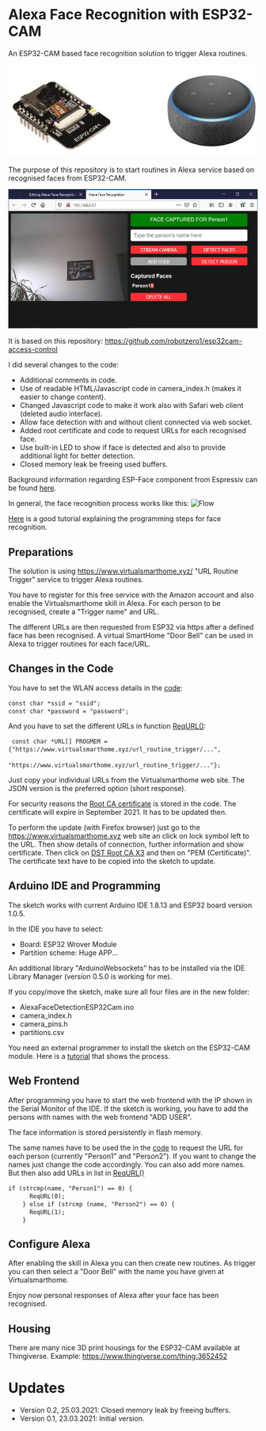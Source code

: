 # Alexa Face Recognition with ESP32-CAM
An ESP32-CAM based face recognition solution to trigger Alexa routines.

![ESP32-CAM](https://github.com/AK-Homberger/Alexa-Face-Recognition-with-ESP32CAM/blob/main/ESP32-CAM.png)

The purpose of this repository is to start routines in Alexa service based on recognised faces from ESP32-CAM.

![Web](https://github.com/AK-Homberger/Alexa-Face-Recognition-with-ESP32CAM/blob/main/Alexa%20Face%20Recognition.png)

It is based on this repository: https://github.com/robotzero1/esp32cam-access-control

I did several changes to the code:
- Additional comments in code.
- Use of readable HTML/Javascript code in camera_index.h (makes it easier to change content).
- Changed Javascript code to make it work also with Safari web client (deleted audio interface).
- Allow face detection with and without client connected via web socket.
- Added root certificate and code to request URLs for each recognised face.
- Use built-in LED to show if face is detected and also to provide additional light for better detection.
- Closed memory leak be freeing used buffers.

Background information regarding ESP-Face component from Espressiv can be found [here](https://github.com/espressif/esp-face/).

In general, the face recognition process works like this:
![Flow](https://github.com/espressif/esp-face/blob/master/img/face-recognition-system.png)

[Here](https://techtutorialsx.com/2020/06/13/esp32-camera-face-detection/) is a good tutorial explaining the programming steps for face recognition.

## Preparations
The solution is using https://www.virtualsmarthome.xyz/ "URL Routine Trigger" service to trigger Alexa routines.

You have to register for this free service with the Amazon account and also enable the Virtualsmarthome skill in Alexa.
For each person to be recognised, create a "Trigger name" and URL.

The different URLs are then requested from ESP32 via https after a defined face has been recognised.
A virtual SmartHome "Door Bell" can be used in Alexa to trigger routines for each face/URL.

## Changes in the Code
You have to set the WLAN access details in the [code](https://github.com/AK-Homberger/Alexa-Face-Recognition-with-ESP32CAM/blob/c5a8b9b324a6b344a93b4377ca2596c9396af2d7/AlexaFaceDetectionESP32Cam/AlexaFaceDetectionESP32Cam.ino#L35):
```
const char *ssid = "ssid";
const char *password = "password";
```

And you have to set the different URLs in function [ReqURL()](https://github.com/AK-Homberger/Alexa-Face-Recognition-with-ESP32CAM/blob/c5a8b9b324a6b344a93b4377ca2596c9396af2d7/AlexaFaceDetectionESP32Cam/AlexaFaceDetectionESP32Cam.ino#L39):
```
 const char *URL[] PROGMEM = {"https://www.virtualsmarthome.xyz/url_routine_trigger/...",
                              "https://www.virtualsmarthome.xyz/url_routine_trigger/..."}; 
```
Just copy your individual URLs from the Virtualsmarthome web site. The JSON version is the preferred option (short response).

For security reasons the [Root CA certificate](https://github.com/AK-Homberger/Alexa-Face-Recognition-with-ESP32CAM/blob/c5a8b9b324a6b344a93b4377ca2596c9396af2d7/AlexaFaceDetectionESP32Cam/AlexaFaceDetectionESP32Cam.ino#L43) is stored in the code. The certificate will expire in September 2021. It has to be updated then.

To perform the update (with Firefox browser) just go to the https://www.virtualsmarthome.xyz web site an click on lock symbol left to the URL. Then show details of connection, further information and show certificate. Then click on [DST Root CA X3](https://github.com/AK-Homberger/Alexa-Face-Recognition-with-ESP32CAM/blob/main/Root-Certificate.png) and then on "PEM (Certificate)". The certificate text have to be copied into the sketch to update.

## Arduino IDE and Programming
The sketch works with current Arduino IDE 1.8.13 and ESP32 board version 1.0.5.

In the IDE you have to select:
- Board: ESP32 Wrover Module
- Partition scheme: Huge APP...

An additional library "ArduinoWebsockets" has to be installed via the IDE Library Manager (version 0.5.0 is working for me).

If you copy/move the sketch, make sure all four files are in the new folder:
- AlexaFaceDetectionESP32Cam.ino 
- camera_index.h
- camera_pins.h
- partitions.csv

You need an external programmer to install the sketch on the ESP32-CAM module. Here is a [tutorial](https://randomnerdtutorials.com/esp32-cam-video-streaming-face-recognition-arduino-ide/) that shows the process.

## Web Frontend
After programming you have to start the web frontend with the IP shown in the Serial Monitor of the IDE.
If the sketch is working, you have to add the persons with names with the web frontend "ADD USER".

The face information is stored persistently in flash memory.

The same names have to be used the in the [code](https://github.com/AK-Homberger/Alexa-Face-Recognition-with-ESP32CAM/blob/c5a8b9b324a6b344a93b4377ca2596c9396af2d7/AlexaFaceDetectionESP32Cam/AlexaFaceDetectionESP32Cam.ino#L432) to request the URL for each person (currently "Person1" and "Person2").
If you want to change the names just change the code accordingly. You can also add more names. But then also add URLs in list in [ReqURL()](https://github.com/AK-Homberger/Alexa-Face-Recognition-with-ESP32CAM/blob/c5a8b9b324a6b344a93b4377ca2596c9396af2d7/AlexaFaceDetectionESP32Cam/AlexaFaceDetectionESP32Cam.ino#L39)

```
if (strcmp(name, "Person1") == 0) {
      ReqURL(0);
    } else if (strcmp (name, "Person2") == 0) {
      ReqURL(1);
    }
```

## Configure Alexa
After enabling the skill in Alexa you can then create new routines. As trigger you can then select a "Door Bell" with the name you have given at Virtualsmarthome.

Enjoy now personal responses of Alexa after your face has been recognised.

## Housing

There are many nice 3D print housings for the ESP32-CAM available at Thingiverse. Example: https://www.thingiverse.com/thing:3652452  

# Updates
- Version 0.2, 25.03.2021: Closed memory leak by freeing buffers.
- Version 0.1, 23.03.2021: Initial version.
